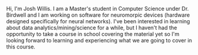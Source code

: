 Hi, I'm Josh Willis. I am a Master's student in Computer Science under Dr. Birdwell and I am working on software for neuromorpic devices (hardware designed specifically for neural networks). I've been interested in learning about data analytics/mining/science for a while, but I haven't had the opportunity to take a course in school covering the material yet so I'm looking forward to learning and experiencing what we are going to cover in this course. 
